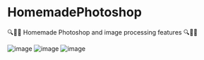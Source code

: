 # HomemadePhotoshop
:mag::camera_flash::dizzy: Homemade Photoshop and image processing features :mag::camera_flash::dizzy:

![image](https://user-images.githubusercontent.com/50622243/159502297-3ed07e08-3c9a-45c0-9267-ec0426c770bd.png)
![image](https://user-images.githubusercontent.com/50622243/159502460-263b257d-cafb-48c8-933a-2ccb84054b45.png)
![image](https://user-images.githubusercontent.com/50622243/159502483-3a04e4c9-5d46-4308-b5f3-c5e12a5b3fe2.png)
